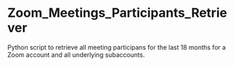 # Zoom_Meetings_Participants_Retriever
Python script to retrieve all meeting participans for the last 18 months for a Zoom account and all underlying subaccounts.
